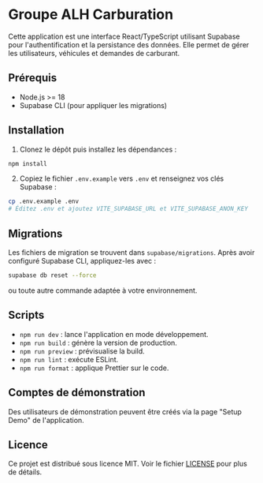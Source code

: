 # Groupe ALH Carburation

Cette application est une interface React/TypeScript utilisant Supabase pour l'authentification et la persistance des données. Elle permet de gérer les utilisateurs, véhicules et demandes de carburant.

## Prérequis

- Node.js >= 18
- Supabase CLI (pour appliquer les migrations)

## Installation

1. Clonez le dépôt puis installez les dépendances :

```bash
npm install
```

2. Copiez le fichier `.env.example` vers `.env` et renseignez vos clés Supabase :

```bash
cp .env.example .env
# Éditez .env et ajoutez VITE_SUPABASE_URL et VITE_SUPABASE_ANON_KEY
```

## Migrations

Les fichiers de migration se trouvent dans `supabase/migrations`. Après avoir configuré Supabase CLI, appliquez-les avec :

```bash
supabase db reset --force
```

ou toute autre commande adaptée à votre environnement.

## Scripts

- `npm run dev` : lance l'application en mode développement.
- `npm run build` : génère la version de production.
- `npm run preview` : prévisualise la build.
- `npm run lint` : exécute ESLint.
- `npm run format` : applique Prettier sur le code.

## Comptes de démonstration

Des utilisateurs de démonstration peuvent être créés via la page "Setup Demo" de l'application.

## Licence

Ce projet est distribué sous licence MIT. Voir le fichier [LICENSE](LICENSE) pour plus de détails.
